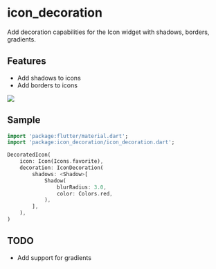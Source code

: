 # icon_decoration

Add decoration capabilities for the Icon widget with shadows, borders, gradients.

## Features

* Add shadows to icons
* Add borders to icons

![](https://raw.githubusercontent.com/TesteurManiak/icon_decoration/main/test/goldens/base_test.png)

## Sample

```dart
import 'package:flutter/material.dart';
import 'package:icon_decoration/icon_decoration.dart';

DecoratedIcon(
    icon: Icon(Icons.favorite),
    decoration: IconDecoration(
        shadows: <Shadow>[
            Shadow(
                blurRadius: 3.0,
                color: Colors.red,
            ),
        ],
    ),
)
```

## TODO

* Add support for gradients
